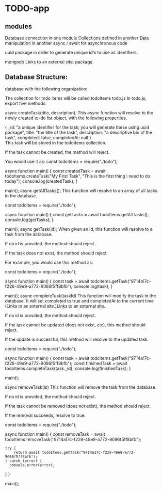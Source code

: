 # TODO-app
modules
-------------------------------
Database connection in one module
Collections defined in another
Data manipulation in another
async / await for asynchronous code

uuid package in order to generate unique id's to use as identifiers.

mongodb Links to an external site. package.

Database Structure:
-
database with the following organization:

The collection for todo items will be called todoItems
todo.js
In todo.js, export five methods:

async createTask(title, description);
This async function will resolve to the newly created to-do list object, with the following properties.

{
    _id: "a unique identifier for the task; you will generate these using uuid package",
    title: "the title of the task",
    description: "a descriptive bio of the task",
    completed: false,
    completedAt: null
}   
This task will be stored in the todoItems collection.

If the task cannot be created, the method will reject.

You would use it as:
const todoItems = require("./todo");

async function main() {
    const createdTask = await todoItems.createTask("My First Task", "This is the first thing I need to do today");
    console.log(createdTask);
}

main();
async getAllTasks();
This function will resolve to an array of all tasks in the database.

const todoItems = require("./todo");

async function main() {
    const getTasks = await todoItems.getAllTasks();
    console.log(getTasks);
}

main();
async getTask(id);
When given an id, this function will resolve to a task from the database.

If no id is provided, the method should reject.

If the task does not exist, the method should reject.

For example, you would use this method as:

const todoItems = require("./todo");

async function main() {
    const task = await todoItems.getTask("9714a17c-f228-49e9-a772-9086f5ff8bfb");
    console.log(task);
}

main();
async completeTask(taskId)
This function will modify the task in the database. It will set completed to true and completedAt to the current time (Links to an external site.)Links to an external site..

If no id is provided, the method should reject.

If the task cannot be updated (does not exist, etc), this method should reject.

If the update is successful, this method will resolve to the updated task.

const todoItems = require("./todo");

async function main() {
    const task = await todoItems.getTask("9714a17c-f228-49e9-a772-9086f5ff8bfb");
    const finishedTask = await todoItems.completeTask(task._id); 
    console.log(finishedTask);
}

main();

async removeTask(id)
This function will remove the task from the database.

If no id is provided, the method should reject.

If the task cannot be removed (does not exist), the method should reject.

If the removal succeeds, resolve to true.

const todoItems = require("./todo");

async function main() {
    const removeTask = await todoItems.removeTask("9714a17c-f228-49e9-a772-9086f5ff8bfb");

    try {
        return await todoItems.getTask("9714a17c-f228-49e9-a772-9086f5ff8bfb");
    } catch (error) {
      console.error(error);
   }
}

main();
